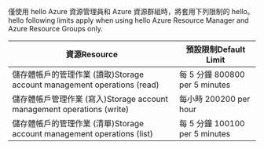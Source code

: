 <span data-ttu-id="e479b-101">僅使用 hello Azure 資源管理員和 Azure 資源群組時，將套用下列限制的 hello。</span><span class="sxs-lookup"><span data-stu-id="e479b-101">hello following limits apply when using hello Azure Resource Manager and Azure Resource Groups only.</span></span>

| <span data-ttu-id="e479b-102">資源</span><span class="sxs-lookup"><span data-stu-id="e479b-102">Resource</span></span> | <span data-ttu-id="e479b-103">預設限制</span><span class="sxs-lookup"><span data-stu-id="e479b-103">Default Limit</span></span> |
| --- | --- |
| <span data-ttu-id="e479b-104">儲存體帳戶的管理作業 (讀取)</span><span class="sxs-lookup"><span data-stu-id="e479b-104">Storage account management operations (read)</span></span> |<span data-ttu-id="e479b-105">每 5 分鐘 800</span><span class="sxs-lookup"><span data-stu-id="e479b-105">800 per 5 minutes</span></span> |
| <span data-ttu-id="e479b-106">儲存體帳戶管理作業 (寫入)</span><span class="sxs-lookup"><span data-stu-id="e479b-106">Storage account management operations (write)</span></span> |<span data-ttu-id="e479b-107">每小時 200</span><span class="sxs-lookup"><span data-stu-id="e479b-107">200 per hour</span></span> |
| <span data-ttu-id="e479b-108">儲存體帳戶的管理作業 (清單)</span><span class="sxs-lookup"><span data-stu-id="e479b-108">Storage account management operations (list)</span></span> |<span data-ttu-id="e479b-109">每 5 分鐘 100</span><span class="sxs-lookup"><span data-stu-id="e479b-109">100 per 5 minutes</span></span> |

